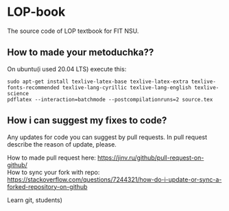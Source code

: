 # LOP-book
The source code of LOP textbook for FIT NSU.

## How to made your metoduchka??
On ubuntu(i used 20.04 LTS) execute this:
```
sudo apt-get install texlive-latex-base texlive-latex-extra texlive-fonts-recommended texlive-lang-cyrillic texlive-lang-english texlive-science
pdflatex --interaction=batchmode --postcompilationruns=2 source.tex
```
## How i can suggest my fixes to code?
Any updates for code you can suggest by pull requests. In pull request describe the reason of update, please.

How to made pull request here: https://jinv.ru/github/pull-request-on-github/  
How to sync your fork with repo: https://stackoverflow.com/questions/7244321/how-do-i-update-or-sync-a-forked-repository-on-github

Learn git, students)
